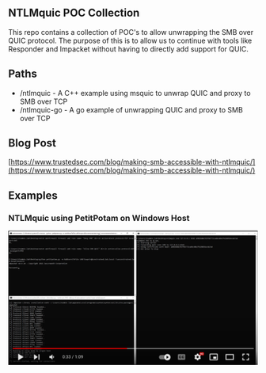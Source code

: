 ## NTLMquic POC Collection

This repo contains a collection of POC's to allow unwrapping the SMB over QUIC protocol. The purpose of this is to allow us to continue with tools like Responder and Impacket without having to directly add support for QUIC.

## Paths

* /ntlmquic - A C++ example using msquic to unwrap QUIC and proxy to SMB over TCP
* /ntlmquic-go - A go example of unwrapping QUIC and proxy to SMB over TCP

## Blog Post

[https://www.trustedsec.com/blog/making-smb-accessible-with-ntlmquic/](https://www.trustedsec.com/blog/making-smb-accessible-with-ntlmquic/)

## Examples

### NTLMquic using PetitPotam on Windows Host

[![Testing NTLM over QUIC via EC2](./docs/youtubeimg.png)](https://www.youtube.com/watch?v=rgGgFloZbJ0 "Testing NTLM over QUIC via EC2")

